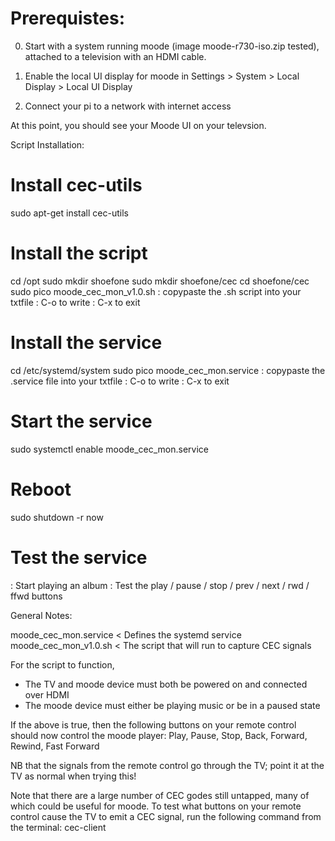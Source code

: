 # Prerequistes:

0) Start with a system running moode (image moode-r730-iso.zip tested), attached to a television with an HDMI cable.

1) Enable the local UI display for moode in Settings > System > Local Display > Local UI Display

2) Connect your pi to a network with internet access

At this point, you should see your Moode UI on your televsion. 

Script Installation:

# Install cec-utils
sudo apt-get install cec-utils
# Install the script
cd /opt
sudo mkdir shoefone
sudo mkdir shoefone/cec
cd shoefone/cec
sudo pico moode_cec_mon_v1.0.sh
: copypaste the .sh script into your txtfile
: C-o to write
: C-x to exit
# Install the service
cd /etc/systemd/system
sudo pico moode_cec_mon.service
: copypaste the .service file into your txtfile
: C-o to write
: C-x to exit
# Start the service
sudo systemctl enable moode_cec_mon.service
# Reboot
sudo shutdown -r now
# Test the service
: Start playing an album
: Test the play / pause / stop / prev / next / rwd / ffwd buttons

General Notes:

moode_cec_mon.service < Defines the systemd service
moode_cec_mon_v1.0.sh < The script that will run to capture CEC signals

For the script to function, 
- The TV and moode device must both be powered on and connected over HDMI
- The moode device must either be playing music or be in a paused state

If the above is true, then the following buttons on your remote control
should now control the moode player:
Play, Pause, Stop, Back, Forward, Rewind, Fast Forward

NB that the signals from the remote control go through the TV; point it at 
the TV as normal when trying this!

Note that there are a large number of CEC godes still untapped, many of which
could be useful for moode. To test what buttons on your remote control cause
the TV to emit a CEC signal, run the following command from the terminal:
cec-client
